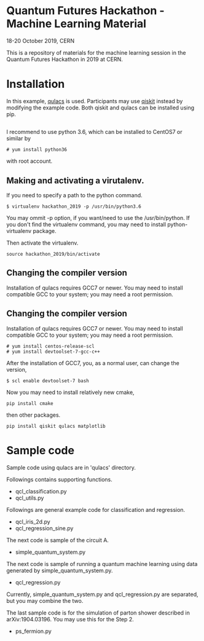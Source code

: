 # Quantum Futures Hackathon - Machine Learning Material
18-20 October 2019, CERN

This is a repository of materials for the machine learning session in
the Quantum Futures Hackathon in 2019 at CERN.


# Installation

In this example, [qulacs](http://qulacs.org) is used.
Participants may use [qiskit](https://qiskit.org) instead by modifying the example code.
Both qiskit and qulacs can be installed using pip.

##
I recommend to use python 3.6, which can be installed to CentOS7 or similar by
```
# yum install python36
```
with root account.


## Making and activating a virutalenv.
If you need to specify a path to the python command.
```
$ virtualenv hackathon_2019 -p /usr/bin/python3.6
```
You may ommit -p option, if you want/need to use the /usr/bin/python.
If you don't find the virtualenv command, you may need to install python-virtualenv package.

Then activate the virtualenv.
```
source hackathon_2019/bin/activate
```

## Changing the compiler version
Installation of qulacs requires GCC7 or newer.
You may need to install compatible GCC to your system; you may need a root permission.


## Changing the compiler version
Installation of qulacs requires GCC7 or newer.
You may need to install compatible GCC to your system; you may need a root permission.
```
# yum install centos-release-scl
# yum install devtoolset-7-gcc-c++
```
After the installation of GCC7, you, as a normal user, can change the version,
```
$ scl enable devtoolset-7 bash
```

Now you may need to install relatively new cmake,
```
pip install cmake
```
then other packages.
```
pip install qiskit qulacs matplotlib
```

# Sample code
Sample code using qulacs are in 'qulacs' directory.

Followings contains supporting functions.
* qcl\_classification.py
* qcl\_utils.py

Followings are general example code for classification and regression.
* qcl\_iris\_2d.py
* qcl\_regression\_sine.py

The next code is sample of the circuit A.
* simple\_quantum\_system.py

The next code is sample of running a quantum machine learning using data generated by simple\_quantum\_system.py.
* qcl\_regression.py

Currently, simple\_quantum\_system.py and qcl\_regression.py are separated, but you may combine the two.

The last sample code is for the simulation of parton shower described in arXiv:1904.03196.
You may use this for the Step 2.
* ps\_fermion.py
